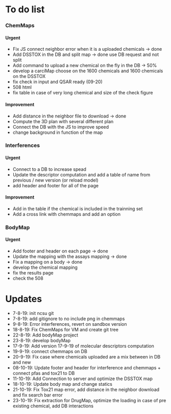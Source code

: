 # To do list
### ChemMaps
#### Urgent 
- Fix JS connect neighbor error when it is a uploaded chemicals -> done
- Add DSSTOX in the DB and split map -> done use DB request and not split
- Add command to upload a new chemical on the fly in the DB -> 50%
- develop a carciMap choose on the 1600 chemicals and 1600 chemicals on the DSSTOX 
- fix check in input and QSAR ready (09-20)
- 508 html
- fix table in case of very long chemical and size of the check figure

#### Improvement
- Add distance in the neighbor file to download -> done
- Compute the 3D plan with several different plan
- Connect the DB with the JS to improve speed
- change background in function of the map


### Interferences
#### Urgent
- Connect to a DB to increase spead
- Update the descriptor computation and add a table of name from previous / new version (or reload model)
- add header and footer for all of the page

#### Improvement
- Add in the table if the chemical is included in the trainning set
- Add a cross link with chemmaps and add an option


### BodyMap
#### Urgent
- Add footer and header on each page -> done
- Update the mapping with the assays mapping -> done
- Fix a mapping on a body -> done
- develop the chemical mapping
- fix the results page
- check the 508


# Updates 
- 7-8-19: init ncsu git
- 7-8-19: add gitignore to no include png in chemmaps
- 9-8-19: Error interferences, revert on sandbox version
- 18-8-19: Fix ChemMaps for VM and create git tree
- 22-8-19: Add bodyMap project
- 23-8-19: develop bodyMap
- 17-9-19: Add version 17-9-19 of molecular descriptors computation
- 19-9-19: connect chemmaps on DB
- 20-9-19: Fix case where chemicals uploaded are a mix between in DB and new
- 08-10-19: Update footer and header for interference and chemmaps + connect pfas and tox21 to DB
- 11-10-19: Add Connection to server and optimize the DSSTOX map
- 18-10-19: Update body map and change statics
- 21-10-19: Fix Tox21 map error, add distance in the neighbor download and fix search bar error
- 23-10-19: Fix extraction for DrugMap, optimize the loading in case of pre existing chemical, add DB interactions 

